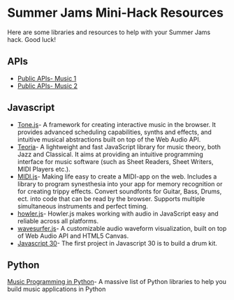 # Summer Jams Mini-Hack Resources
Here are some libraries and resources to help with your Summer Jams hack. Good luck!

## APIs
* [Public APIs- Music 1](https://github.com/public-apis/public-apis#music)
* [Public APIs- Music 2](https://public-apis.xyz/category/music-apis)

## Javascript
* [Tone.js](https://tonejs.github.io/)- A framework for creating interactive music in the browser. It provides advanced scheduling capabilities, synths and effects, and intuitive musical abstractions built on top of the Web Audio API.
* [Teoria](https://github.com/saebekassebil/teoria)- A lightweight and fast JavaScript library for music theory, both Jazz and Classical. It aims at providing an intuitive programming interface for music software (such as Sheet Readers, Sheet Writers, MIDI Players etc.).
* [MIDI.js](https://github.com/mudcube/MIDI.js)- Making life easy to create a MIDI-app on the web. Includes a library to program synesthesia into your app for memory recognition or for creating trippy effects. Convert soundfonts for Guitar, Bass, Drums, ect. into code that can be read by the browser. Supports multiple simultaneous instruments and perfect timing.
* [howler.js](https://howlerjs.com/)- Howler.js makes working with audio in JavaScript easy and reliable across all platforms.
* [wavesurfer.js](https://wavesurfer-js.org/)-  A customizable audio waveform visualization, built on top of Web Audio API and HTML5 Canvas.
* [Javascript 30](https://javascript30.com/)- The first project in Javascript 30 is to build a drum kit.

## Python
[Music Programming in Python](https://wiki.python.org/moin/PythonInMusic#Music_programming_in_Python)- A massive list of Python libraries to help you build music applications in Python
